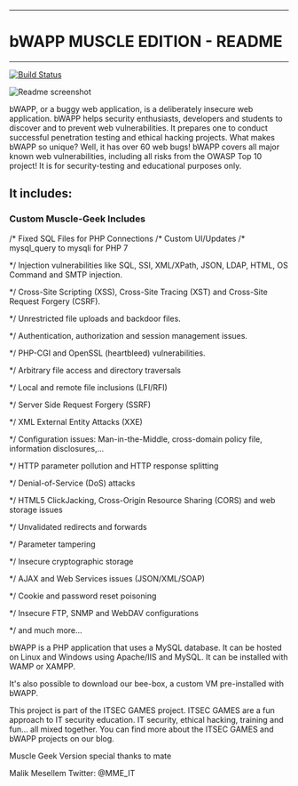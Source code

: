 
--------------
# bWAPP MUSCLE EDITION - README
--------------

[![Build Status](https://travis-ci.org/darkreader/darkreader.svg?branch=master)](https://github.com/ezzio-salas/bwapp-code)

![Readme screenshot](https://i.cbc.ca/1.3473565.1489087511!/fileImage/httpImage/image.jpg_gen/derivatives/16x9_780/programming-code.jpg)

bWAPP, or a buggy web application, is a deliberately insecure web application.
bWAPP helps security enthusiasts, developers and students to discover and to prevent web vulnerabilities.
It prepares one to conduct successful penetration testing and ethical hacking projects.
What makes bWAPP so unique? Well, it has over 60 web bugs!
bWAPP covers all major known web vulnerabilities, including all risks from the OWASP Top 10 project!
It is for security-testing and educational purposes only.

## It includes:
### Custom Muscle-Geek Includes

/* Fixed SQL Files for PHP Connections
/* Custom UI/Updates
/* mysql_query to mysqli for PHP 7


*/ Injection vulnerabilities like SQL, SSI, XML/XPath, JSON, LDAP, HTML, OS Command and SMTP injection.

*/ Cross-Site Scripting (XSS), Cross-Site Tracing (XST) and Cross-Site Request Forgery (CSRF).

*/ Unrestricted file uploads and backdoor files.

*/ Authentication, authorization and session management issues.

*/ PHP-CGI and OpenSSL (heartbleed) vulnerabilities.

*/ Arbitrary file access and directory traversals

*/ Local and remote file inclusions (LFI/RFI)

*/ Server Side Request Forgery (SSRF)

*/ XML External Entity Attacks (XXE)

*/ Configuration issues: Man-in-the-Middle, cross-domain policy file, information disclosures,...

*/ HTTP parameter pollution and HTTP response splitting

*/ Denial-of-Service (DoS) attacks

*/ HTML5 ClickJacking, Cross-Origin Resource Sharing (CORS) and web storage issues

*/ Unvalidated redirects and forwards

*/ Parameter tampering

*/ Insecure cryptographic storage

*/ AJAX and Web Services issues (JSON/XML/SOAP)

*/ Cookie and password reset poisoning

*/ Insecure FTP, SNMP and WebDAV configurations

*/ and much more...


bWAPP is a PHP application that uses a MySQL database. It can be hosted on Linux and Windows using Apache/IIS and MySQL. It can be installed with WAMP or XAMPP.

It's also possible to download our bee-box, a custom VM pre-installed with bWAPP.

This project is part of the ITSEC GAMES project. ITSEC GAMES are a fun approach to IT security education. 
IT security, ethical hacking, training and fun... all mixed together.
You can find more about the ITSEC GAMES and bWAPP projects on our blog.
 
Muscle Geek Version special thanks to  mate

Malik Mesellem
Twitter: @MME_IT
